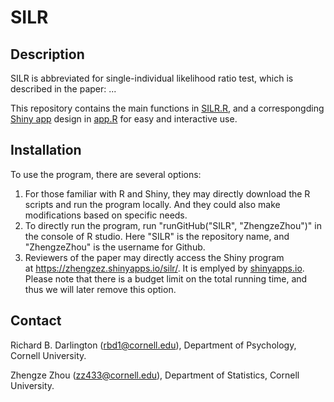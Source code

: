 # SILR

## Description
SILR is abbreviated for single-individual likelihood ratio test, which is described in the paper: ...

This repository contains the main functions in [SILR.R](https://github.com/ZhengzeZhou/SILR/blob/master/SILR.R), and a correspongding [Shiny app](https://shiny.rstudio.com/) design in [app.R](https://github.com/ZhengzeZhou/SILR/blob/master/app.R) for easy and interactive use. 

## Installation
To use the program, there are several options:

1. For those familiar with R and Shiny, they may directly download the R scripts and run the program locally. And they could also make modifications based on specific needs.
1. To directly run the program, run "runGitHub("SILR", "ZhengzeZhou")" in the console of R studio. Here "SILR" is the repository name, and "ZhengzeZhou" is the username for Github.
1. Reviewers of the paper may directly access the Shiny program at https://zhengzez.shinyapps.io/silr/. It is emplyed by [shinyapps.io](https://www.shinyapps.io/). Please note that there is a budget limit on the total running time, and thus we will later remove this option.

## Contact 

Richard B. Darlington (rbd1@cornell.edu), Department of Psychology, Cornell University.

Zhengze Zhou (zz433@cornell.edu), Department of Statistics, Cornell University.
